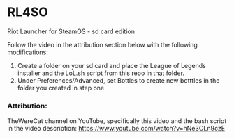 # RL4SO
Riot Launcher for SteamOS - sd card edition

Follow the video in the attribution section below with the following modifications:

1) Create a folder on your sd card and place the League of Legends installer and the LoL.sh script from this repo in that folder.
2) Under Preferences/Advanced, set Bottles to create new botttles in the folder you created in step one.

### Attribution:
TheWereCat channel on YouTube, specifically this video and the bash script in the video description: https://www.youtube.com/watch?v=hNe3OLn9czE
